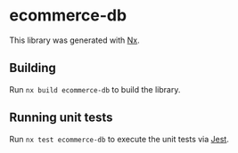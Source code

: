# ecommerce-db

This library was generated with [Nx](https://nx.dev).

## Building

Run `nx build ecommerce-db` to build the library.

## Running unit tests

Run `nx test ecommerce-db` to execute the unit tests via [Jest](https://jestjs.io).

